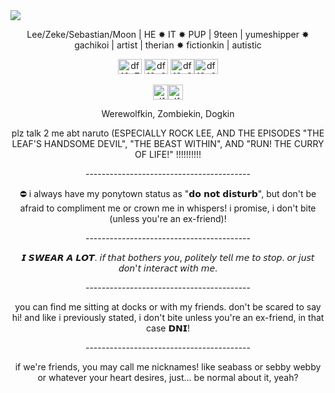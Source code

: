 <img src="https://i.postimg.cc/zG67XXCy/13074697-c65a5.gif" />
<p align="center"> Lee/Zeke/Sebastian/Moon | HE ✸ IT ✸ PUP | 9teen | yumeshipper ✸ gachikoi | artist | therian ✸ fictionkin | autistic </p>
<p align="center"> <img width="38" height="24" alt="df12p7p-6cff94f0-b002-4de1-b987-b746a666ffc9" src="https://github.com/user-attachments/assets/0b8de917-6db3-4b4c-9f8a-dd1c5ab6e6f8" />
<img width="38" height="24" alt="df12p6n-9bc6f9b8-40b7-4d1c-9a95-cdf6d4822b98" src="https://github.com/user-attachments/assets/6f9e11b4-06c0-4a69-abde-7c289e987722" />
<img width="38" height="24" alt="df12p8l-aa9eda40-b4c6-4e70-90cd-92b181a2dfa1" src="https://github.com/user-attachments/assets/cf470588-ed23-49da-ad3c-5ad11c15fdbb" /><img width="38" height="24" alt="df12p61-da2ffa18-e55e-4772-82b4-d51d56e218c6" src="https://github.com/user-attachments/assets/f14a46ad-d963-4c78-a007-87e2648afda2" /> </p>
<p align="center"> <img width="24" height="24" alt="dfvoj2t-00a37a51-9f77-4363-b675-3dc2d96c7116" src="https://github.com/user-attachments/assets/217f521c-0991-4827-bdd6-19c538cbd477" /><img width="24" height="24" alt="dfvoj2g-cfd11de1-c790-4121-85a4-3da2c3de1498" src="https://github.com/user-attachments/assets/ec0450cf-388a-468f-9ba1-064fdd26d65f" /> </p>
<p align="center"> Werewolfkin, Zombiekin, Dogkin </p>

<p align="center"> plz talk 2 me abt naruto (ESPECIALLY ROCK LEE, AND THE EPISODES "THE LEAF'S HANDSOME DEVIL", "THE BEAST WITHIN", AND "RUN! THE CURRY OF LIFE!" !!!!!!!!!!</p>


<p align="center">----------------------------------------- </p>
<p align="center"> ⛔️ i always have my ponytown status as "𝗱𝗼 𝗻𝗼𝘁 𝗱𝗶𝘀𝘁𝘂𝗿𝗯", but don't be afraid to compliment me or crown me in whispers! i promise, i don't bite (unless you're an ex-friend)! </p> <p align="center">----------------------------------------- </p> 
<p align="center"> 𝙄 𝙎𝙒𝙀𝘼𝙍 𝘼 𝙇𝙊𝙏. 𝘪𝘧 𝘵𝘩𝘢𝘵 𝘣𝘰𝘵𝘩𝘦𝘳𝘴 𝘺𝘰𝘶, 𝘱𝘰𝘭𝘪𝘵𝘦𝘭𝘺 𝘵𝘦𝘭𝘭 𝘮𝘦 𝘵𝘰 𝘴𝘵𝘰𝘱. 𝘰𝘳 𝘫𝘶𝘴𝘵 𝘥𝘰𝘯'𝘵 𝘪𝘯𝘵𝘦𝘳𝘢𝘤𝘵 𝘸𝘪𝘵𝘩 𝘮𝘦. </p>

<p align="center">----------------------------------------- </p>
<p align="center"> you can find me sitting at docks or with my friends. don't be scared to say hi! and like i previously stated, i don't bite unless you're an ex-friend, in that case 𝗗𝗡𝗜! </p>
<p align="center">----------------------------------------- </p>
<p align="center"> if we're friends, you may call me nicknames! like seabass or sebby webby or whatever your heart desires, just... be normal about it, yeah? </p>
